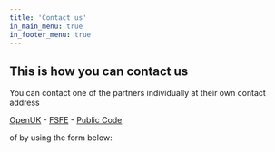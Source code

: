 ```yaml
---
title: 'Contact us'
in_main_menu: true
in_footer_menu: true
---
```


## This is how you can contact us

You can contact one of the partners individually at their own contact address

[OpenUK](https://openuk.uk/contact-us) - [FSFE](https://fsfe.org/contact/contact.en.html) - [Public Code](https://publiccode.eu/contact)

of by using the form below:
